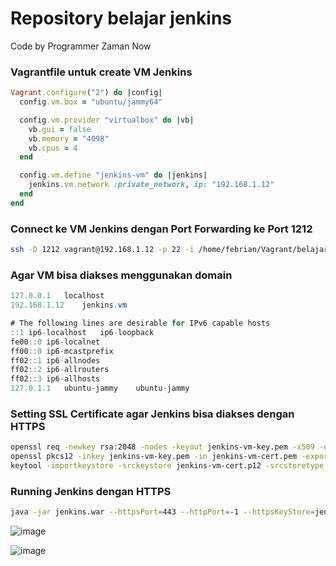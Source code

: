 # Repository belajar jenkins

Code by Programmer Zaman Now

### Vagrantfile untuk create VM Jenkins
```ruby
Vagrant.configure("2") do |config|
  config.vm.box = "ubuntu/jammy64"

  config.vm.provider "virtualbox" do |vb|
    vb.gui = false
    vb.memory = "4098"
    vb.cpus = 4
  end

  config.vm.define "jenkins-vm" do |jenkins|
    jenkins.vm.network :private_network, ip: "192.168.1.12"
  end
end
```

### Connect ke VM Jenkins dengan Port Forwarding ke Port 1212 
```bash
ssh -D 1212 vagrant@192.168.1.12 -p 22 -i /home/febrian/Vagrant/belajar-jenkins/.vagrant/machines/jenkins-vm/virtualbox/private_key 
```
### Agar VM bisa diakses menggunakan domain
```java
127.0.0.1	localhost
192.168.1.12	jenkins.vm

# The following lines are desirable for IPv6 capable hosts
::1	ip6-localhost	ip6-loopback
fe00::0	ip6-localnet
ff00::0	ip6-mcastprefix
ff02::1	ip6-allnodes
ff02::2	ip6-allrouters
ff02::3	ip6-allhosts
127.0.1.1	ubuntu-jammy	ubuntu-jammy
```
### Setting SSL Certificate agar Jenkins bisa diakses dengan HTTPS
```bash
openssl req -newkey rsa:2048 -nodes -keyout jenkins-vm-key.pem -x509 -days 365 -out jenkins-vm-cert.pem
openssl pkcs12 -inkey jenkins-vm-key.pem -in jenkins-vm-cert.pem -export -out jenkins-vm-cert.p12
keytool -importkeystore -srckeystore jenkins-vm-cert.p12 -srcstoretype pkcs12 -destkeystore jenkins-vm.jks -deststoretype JKS
```
### Running Jenkins dengan HTTPS 
```bash
java -jar jenkins.war --httpsPort=443 --httpPort=-1 --httpsKeyStore=jenkins-vm.jks --httpsKeyStorePassword="rahasia" &
```
![image](https://github.com/febri4n/jenkins-playground/assets/18482250/0c8ac246-2a1a-4852-b218-da1c50477db1)

![image](https://github.com/febri4n/jenkins-playground/assets/18482250/0f98931a-12bb-40cb-b05a-82518f2f4bb6)
